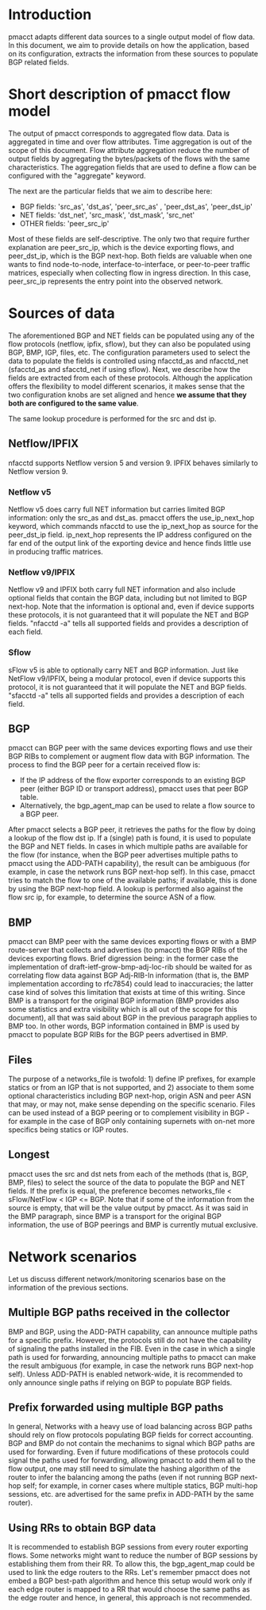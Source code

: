 # Introduction
pmacct adapts different data sources to a single output model of flow data.  In this document, we aim to provide details on how the application, based on its configuration, extracts the information from these sources to populate BGP related fields.

# Short description of pmacct flow model
The output of pmacct corresponds to aggregated flow data. Data is aggregated in time and over flow attributes. Time aggregation is out of the scope of this document. Flow attribute aggregation reduce the number of output fields by aggregating the bytes/packets of the flows with the same characteristics. The aggregation fields that are used to define a flow can be configured with the "aggregate" keyword.

The next are the particular fields that we aim to describe here:
* BGP fields: 'src_as', 'dst_as', 'peer_src_as' , 'peer_dst_as', 'peer_dst_ip'
* NET fields: 'dst_net', 'src_mask', 'dst_mask', 'src_net'
* OTHER fields: 'peer_src_ip'

Most of these fields are self-descriptive. The only two that require further explanation are peer_src_ip, which is the device exporting flows, and peer_dst_ip, which is the BGP next-hop. Both fields are valuable when one wants to find node-to-node, interface-to-interface, or peer-to-peer traffic matrices, especially when collecting flow in ingress direction. In this case, peer_src_ip represents the entry point into the observed network.

# Sources of data
The aforementioned BGP and NET fields can be populated using any of the flow protocols (netflow, ipfix, sflow), but they can also be populated using BGP, BMP, IGP, files, etc. The configuration parameters used to select the data to populate the fields is controlled using nfacctd_as and nfacctd_net (sfacctd_as and sfacctd_net if using sflow). Next, we describe how the fields are extracted from each of these protocols. Although the application offers the flexibility to model different scenarios, it makes sense that the two configuration knobs are set aligned and hence **we assume that they both are configured to the same value**.

The same lookup procedure is performed for the src and dst ip.

## Netflow/IPFIX
nfacctd supports Netflow version 5 and version 9. IPFIX behaves similarly to Netflow version 9.

### Netflow v5
Netflow v5 does carry full NET information but carries limited BGP information: only the src_as and dst_as. pmacct offers the use_ip_next_hop keyword, which commands nfacctd to use the ip_next_hop as source for the peer_dst_ip field. ip_next_hop represents the IP address configured on the far end of the output link of the exporting device and hence finds little use in producing traffic matrices.  

### Netflow v9/IPFIX
Netflow v9 and IPFIX both carry full NET information and also include optional fields that contain the BGP data, including but not limited to BGP next-hop. Note that the information is optional and, even if device supports these protocols, it is not guaranteed that it will populate the NET and BGP fields. "nfacctd -a" tells all supported fields and provides a description of each field. 

### Sflow
sFlow v5 is able to optionally carry NET and BGP information. Just like NetFlow v9/IPFIX, being a modular protocol, even if device supports this protocol, it is not guaranteed that it will populate the NET and BGP fields. "sfacctd -a" tells all supported fields and provides a description of each field.

## BGP
pmacct can BGP peer with the same devices exporting flows and use their BGP RIBs to complement or augment flow data with BGP information.
The process to find the BGP peer for a certain received flow is:
- If the IP address of the flow exporter corresponds to an existing BGP peer (either BGP ID or transport address), pmacct uses that peer BGP table.
- Alternatively, the bgp_agent_map can be used to relate a flow source to a BGP peer.

After pmacct selects a BGP peer, it retrieves the paths for the flow by doing a lookup of the flow dst ip. If a (single) path is found, it is used to populate the BGP and NET fields. In cases in which multiple paths are available for the flow (for instance, when the BGP peer advertises multiple paths to pmacct using the ADD-PATH capability), the result can be ambiguous (for example, in case the network runs BGP next-hop self). In this case, pmacct tries to match the flow to one of the available paths; if available, this is done by using the BGP next-hop field. A lookup is performed also against the flow src ip, for example, to determine the source ASN of a flow.

## BMP
pmacct can BMP peer with the same devices exporting flows or with a BMP route-server that collects and advertises (to pmacct) the BGP RIBs of the devices exporting flows. Brief digression being: in the former case the implementation of draft-ietf-grow-bmp-adj-loc-rib should be waited for as correlating flow data against BGP Adj-RIB-In information (that is, the BMP implementation according to rfc7854) could lead to inaccuracies; the latter case kind of solves this limitation that exists at time of this writing. Since BMP is a transport for the original BGP information (BMP provides also some statistics and extra visibility which is all out of the scope for this document), all that was said about BGP in the previous paragraph applies to BMP too. In other words, BGP information contained in BMP is used by pmacct to populate BGP RIBs for the BGP peers advertised in BMP.

## Files
The purpose of a networks_file is twofold: 1) define IP prefixes, for example statics or from an IGP that is not supported, and 2) associate to them some optional characteristics including BGP next-hop, origin ASN and peer ASN that may, or may not, make sense depending on the specific scenario. Files can be used instead of a BGP peering or to complement visibility in BGP - for example in the case of BGP only containing supernets with on-net more specifics being statics or IGP routes.

## Longest
pmacct uses the src and dst nets from each of the methods (that is, BGP, BMP, files) to select the source of the data to populate the BGP and NET fields. If the prefix is equal, the preference becomes networks_file < sFlow/NetFlow < IGP <= BGP. Note that if some of the information from the source is empty, that will be the value output by pmacct. As it was said in the BMP paragraph, since BMP is a transport for the original BGP information, the use of BGP peerings and BMP is currently mutual exclusive.  

# Network scenarios
Let us discuss different network/monitoring scenarios base on the information of the previous sections.

## Multiple BGP paths received in the collector
BMP and BGP, using the ADD-PATH capability, can announce multiple paths for a specific prefix. However, the protocols still do not have the capability of signaling the paths installed in the FIB. Even in the case in which a single path is used for forwarding, announcing multiple paths to pmacct can make the result ambiguous (for example, in case the network runs BGP next-hop self). Unless ADD-PATH is enabled network-wide, it is recommended to only announce single paths if relying on BGP to populate BGP fields.

## Prefix forwarded using multiple BGP paths
In general, Networks with a heavy use of load balancing across BGP paths should rely on flow protocols populating BGP fields for correct accounting. BGP and BMP do not contain the mechanims to signal which BGP paths are used for forwarding. Even if future modifications of these protocols could signal the paths used for forwarding, allowing pmacct to add them all to the flow output, one may still need to simulate the hashing algorithm of the router to infer the balancing among the paths (even if not running BGP next-hop self; for example, in corner cases where multiple statics, BGP multi-hop sessions, etc. are advertised for the same prefix in ADD-PATH by the same router).

## Using RRs to obtain BGP data
It is recommended to establish BGP sessions from every router exporting flows. Some networks might want to reduce the number of BGP sessions by establishing them from their RR. To allow this, the bgp_agent_map could be used to link the edge routers to the RRs. Let's remember pmacct does not embed a BGP best-path algorithm and hence this setup would work only if each edge router is mapped to a RR that would choose the same paths as the edge router and hence, in general, this approach is not recommended.
